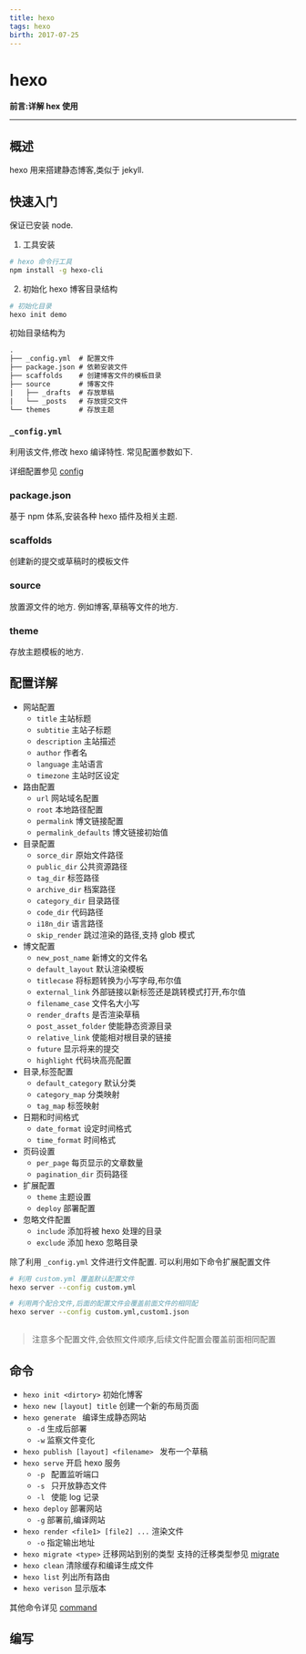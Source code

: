 ```yaml
---
title: hexo    
tags: hexo      
birth: 2017-07-25      
---
```


hexo
===
**前言:详解 hex 使用**

---

## 概述
hexo 用来搭建静态博客,类似于 jekyll.

## 快速入门
保证已安装 node.

1. 工具安装

```bash
# hexo 命令行工具
npm install -g hexo-cli
```

2. 初始化 hexo 博客目录结构

```bash
# 初始化目录
hexo init demo
```

初始目录结构为

```txt
.
├── _config.yml  # 配置文件
├── package.json # 依赖安装文件
├── scaffolds    # 创建博客文件的模板目录
├── source       # 博客文件 
|   ├── _drafts  # 存放草稿
|   └── _posts   # 存放提交文件
└── themes       # 存放主题
```


### `_config.yml`

利用该文件,修改 hexo 编译特性.
常见配置参数如下.

详细配置参见 [config](https://hexo.io/docs/configuration.html)

### package.json
基于 npm 体系,安装各种 hexo 插件及相关主题.
 
### scaffolds
创建新的提交或草稿时的模板文件

### source
放置源文件的地方.
例如博客,草稿等文件的地方.

### theme
存放主题模板的地方.



## 配置详解
* 网站配置
    * `title` 主站标题
    * `subtitie` 主站子标题
    * `description` 主站描述
    * `author` 作者名
    * `language` 主站语言
    * `timezone` 主站时区设定
* 路由配置
    * `url` 网站域名配置
    * `root` 本地路径配置 
    * `permalink` 博文链接配置
    * `permalink_defaults` 博文链接初始值
* 目录配置
    * `sorce_dir` 原始文件路径
    * `public_dir` 公共资源路径
    * `tag_dir` 标签路径
    * `archive_dir` 档案路径
    * `category_dir` 目录路径
    * `code_dir` 代码路径
    * `i18n_dir` 语言路径
    * `skip_render` 跳过渲染的路径,支持 glob 模式
* 博文配置
    * `new_post_name` 新博文的文件名
    * `default_layout` 默认渲染模板
    * `titlecase` 将标题转换为小写字母,布尔值
    * `external_link` 外部链接以新标签还是跳转模式打开,布尔值
    * `filename_case` 文件名大小写
    * `render_drafts` 是否渲染草稿
    * `post_asset_folder` 使能静态资源目录
    * `relative_link` 使能相对根目录的链接
    * `future` 显示将来的提交
    * `highlight` 代码块高亮配置
* 目录,标签配置
    * `default_category` 默认分类
    * `category_map` 分类映射
    * `tag_map` 标签映射
* 日期和时间格式
    * `date_format` 设定时间格式
    * `time_format` 时间格式
* 页码设置
    * `per_page` 每页显示的文章数量
    * `pagination_dir` 页码路径
* 扩展配置
    * `theme` 主题设置
    * `deploy` 部署配置
* 忽略文件配置
    * `include` 添加将被 hexo 处理的目录
    * `exclude` 添加 hexo 忽略目录
    
除了利用 `_config.yml` 文件进行文件配置.
可以利用如下命令扩展配置文件
```bash
# 利用 custom.yml 覆盖默认配置文件
hexo server --config custom.yml

# 利用两个配合文件,后面的配置文件会覆盖前面文件的相同配
hexo server --config custom.yml,custom1.json
 
```
     
> 注意多个配置文件,会依照文件顺序,后续文件配置会覆盖前面相同配置
     
    

 
## 命令

* `hexo init <dirtory>` 初始化博客
* `hexo new [layout] title` 创建一个新的布局页面
* `hexo generate ` 编译生成静态网站
    * `-d` 生成后部署
    * `-w` 监察文件变化
* `hexo publish [layout] <filename> ` 发布一个草稿
* `hexo serve` 开启 hexo 服务
    * `-p ` 配置监听端口
    * `-s ` 只开放静态文件
    * `-l ` 使能 log 记录
* `hexo deploy` 部署网站
    * `-g` 部署前,编译网站
* `hexo render <file1> [file2] ...` 渲染文件
    * `-o` 指定输出地址
* `hexo migrate <type>` 迁移网站到别的类型
    支持的迁移类型参见 [migrate](https://hexo.io/docs/migration.html)
* `hexo clean` 清除缓存和编译生成文件
* `hexo list` 列出所有路由
* `hexo verison` 显示版本

其他命令详见 [command](https://hexo.io/docs/commands.html)

## 编写




